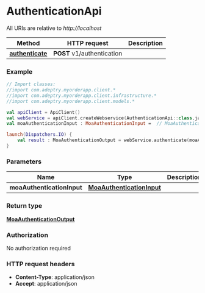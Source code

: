 # AuthenticationApi

All URIs are relative to *http://localhost*

Method | HTTP request | Description
------------- | ------------- | -------------
[**authenticate**](AuthenticationApi.md#authenticate) | **POST** v1/authentication | 





### Example
```kotlin
// Import classes:
//import com.adeptry.myorderapp.client.*
//import com.adeptry.myorderapp.client.infrastructure.*
//import com.adeptry.myorderapp.client.models.*

val apiClient = ApiClient()
val webService = apiClient.createWebservice(AuthenticationApi::class.java)
val moaAuthenticationInput : MoaAuthenticationInput =  // MoaAuthenticationInput | 

launch(Dispatchers.IO) {
    val result : MoaAuthenticationOutput = webService.authenticate(moaAuthenticationInput)
}
```

### Parameters

Name | Type | Description  | Notes
------------- | ------------- | ------------- | -------------
 **moaAuthenticationInput** | [**MoaAuthenticationInput**](MoaAuthenticationInput.md)|  |

### Return type

[**MoaAuthenticationOutput**](MoaAuthenticationOutput.md)

### Authorization

No authorization required

### HTTP request headers

 - **Content-Type**: application/json
 - **Accept**: application/json

